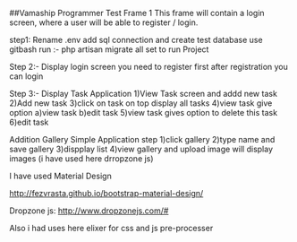 ##Vamaship  Programmer Test
Frame 1
This frame will contain a login screen, where a user will be able to register / login.

step1:
Rename .env add sql connection and create test database
use gitbash run :- php artisan migrate
all set to run Project

Step 2:-
Display login screen you need to register first
after registration you can login
 

Step 3:-
Display Task Application 
1)View Task screen and addd new task
2)Add new task
3)click on task on top display all tasks
4)view task give option a)view task b)edit task
5)view task gives option to delete this task
6)edit task 

Addition Gallery Simple Application
step
1)click gallery
2)type name and save gallery
3)dispplay list 
4)view gallery and upload image will display images (i have used here drropzone js)


I have used Material Design

http://fezvrasta.github.io/bootstrap-material-design/

Dropzone js:
http://www.dropzonejs.com/#

Also i had uses here elixer for css and js pre-processer


